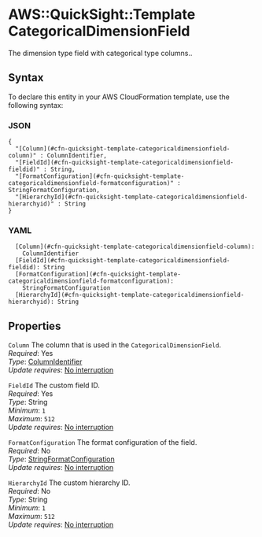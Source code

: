 # AWS::QuickSight::Template CategoricalDimensionField<a name="aws-properties-quicksight-template-categoricaldimensionfield"></a>

The dimension type field with categorical type columns\.\.

## Syntax<a name="aws-properties-quicksight-template-categoricaldimensionfield-syntax"></a>

To declare this entity in your AWS CloudFormation template, use the following syntax:

### JSON<a name="aws-properties-quicksight-template-categoricaldimensionfield-syntax.json"></a>

```
{
  "[Column](#cfn-quicksight-template-categoricaldimensionfield-column)" : ColumnIdentifier,
  "[FieldId](#cfn-quicksight-template-categoricaldimensionfield-fieldid)" : String,
  "[FormatConfiguration](#cfn-quicksight-template-categoricaldimensionfield-formatconfiguration)" : StringFormatConfiguration,
  "[HierarchyId](#cfn-quicksight-template-categoricaldimensionfield-hierarchyid)" : String
}
```

### YAML<a name="aws-properties-quicksight-template-categoricaldimensionfield-syntax.yaml"></a>

```
  [Column](#cfn-quicksight-template-categoricaldimensionfield-column):
    ColumnIdentifier
  [FieldId](#cfn-quicksight-template-categoricaldimensionfield-fieldid): String
  [FormatConfiguration](#cfn-quicksight-template-categoricaldimensionfield-formatconfiguration):
    StringFormatConfiguration
  [HierarchyId](#cfn-quicksight-template-categoricaldimensionfield-hierarchyid): String
```

## Properties<a name="aws-properties-quicksight-template-categoricaldimensionfield-properties"></a>

`Column` <a name="cfn-quicksight-template-categoricaldimensionfield-column"></a>
The column that is used in the `CategoricalDimensionField`\.  
_Required_: Yes  
_Type_: [ColumnIdentifier](aws-properties-quicksight-template-columnidentifier.md)  
_Update requires_: [No interruption](https://docs.aws.amazon.com/AWSCloudFormation/latest/UserGuide/using-cfn-updating-stacks-update-behaviors.html#update-no-interrupt)

`FieldId` <a name="cfn-quicksight-template-categoricaldimensionfield-fieldid"></a>
The custom field ID\.  
_Required_: Yes  
_Type_: String  
_Minimum_: `1`  
_Maximum_: `512`  
_Update requires_: [No interruption](https://docs.aws.amazon.com/AWSCloudFormation/latest/UserGuide/using-cfn-updating-stacks-update-behaviors.html#update-no-interrupt)

`FormatConfiguration` <a name="cfn-quicksight-template-categoricaldimensionfield-formatconfiguration"></a>
The format configuration of the field\.  
_Required_: No  
_Type_: [StringFormatConfiguration](aws-properties-quicksight-template-stringformatconfiguration.md)  
_Update requires_: [No interruption](https://docs.aws.amazon.com/AWSCloudFormation/latest/UserGuide/using-cfn-updating-stacks-update-behaviors.html#update-no-interrupt)

`HierarchyId` <a name="cfn-quicksight-template-categoricaldimensionfield-hierarchyid"></a>
The custom hierarchy ID\.  
_Required_: No  
_Type_: String  
_Minimum_: `1`  
_Maximum_: `512`  
_Update requires_: [No interruption](https://docs.aws.amazon.com/AWSCloudFormation/latest/UserGuide/using-cfn-updating-stacks-update-behaviors.html#update-no-interrupt)

